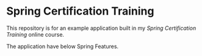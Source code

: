 # Spring Certification Training

This repository is for an example application built in my *Spring Certification Training* online course.

The application have below Spring Features.

